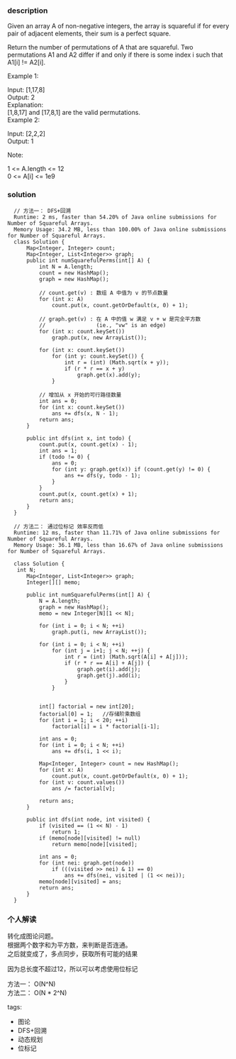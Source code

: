 ### description    
  Given an array A of non-negative integers, the array is squareful if for every pair of adjacent elements, their sum is a perfect square.  
    
  Return the number of permutations of A that are squareful.  Two permutations A1 and A2 differ if and only if there is some index i such that A1[i] != A2[i].  
    
     
    
  Example 1:  
    
  Input: [1,17,8]  
  Output: 2  
  Explanation:   
  [1,8,17] and [17,8,1] are the valid permutations.  
  Example 2:  
    
  Input: [2,2,2]  
  Output: 1  
     
    
  Note:  
    
  1 <= A.length <= 12  
  0 <= A[i] <= 1e9  
### solution    
```    
  // 方法一： DFS+回溯  
  Runtime: 2 ms, faster than 54.20% of Java online submissions for Number of Squareful Arrays.  
  Memory Usage: 34.2 MB, less than 100.00% of Java online submissions for Number of Squareful Arrays.  
  class Solution {  
      Map<Integer, Integer> count;  
      Map<Integer, List<Integer>> graph;  
      public int numSquarefulPerms(int[] A) {  
          int N = A.length;  
          count = new HashMap();  
          graph = new HashMap();  
    
          // count.get(v) : 数组 A 中值为 v 的节点数量  
          for (int x: A)  
              count.put(x, count.getOrDefault(x, 0) + 1);  
    
          // graph.get(v) : 在 A 中的值 w 满足 v + w 是完全平方数  
          //                (ie., "vw" is an edge)  
          for (int x: count.keySet())  
              graph.put(x, new ArrayList());  
    
          for (int x: count.keySet())  
              for (int y: count.keySet()) {  
                  int r = (int) (Math.sqrt(x + y));  
                  if (r * r == x + y)  
                      graph.get(x).add(y);  
              }  
    
          // 增加从 x 开始的可行路径数量  
          int ans = 0;  
          for (int x: count.keySet())  
              ans += dfs(x, N - 1);  
          return ans;  
      }  
    
      public int dfs(int x, int todo) {  
          count.put(x, count.get(x) - 1);  
          int ans = 1;    
          if (todo != 0) {  
              ans = 0;  
              for (int y: graph.get(x)) if (count.get(y) != 0) {  
                  ans += dfs(y, todo - 1);  
              }  
          }  
          count.put(x, count.get(x) + 1);  
          return ans;  
      }  
  }   
    
  // 方法二： 通过位标记 效率反而低  
  Runtime: 12 ms, faster than 11.71% of Java online submissions for Number of Squareful Arrays.  
  Memory Usage: 36.1 MB, less than 16.67% of Java online submissions for Number of Squareful Arrays.  
    
  class Solution {  
   int N;  
      Map<Integer, List<Integer>> graph;  
      Integer[][] memo;  
    
      public int numSquarefulPerms(int[] A) {  
          N = A.length;  
          graph = new HashMap();  
          memo = new Integer[N][1 << N];  
    
          for (int i = 0; i < N; ++i)  
              graph.put(i, new ArrayList());  
    
          for (int i = 0; i < N; ++i)  
              for (int j = i+1; j < N; ++j) {  
                  int r = (int) (Math.sqrt(A[i] + A[j]));  
                  if (r * r == A[i] + A[j]) {  
                      graph.get(i).add(j);  
                      graph.get(j).add(i);  
                  }  
              }  
    
    
          int[] factorial = new int[20];  
          factorial[0] = 1;   //存储阶乘数组  
          for (int i = 1; i < 20; ++i)  
              factorial[i] = i * factorial[i-1];  
    
          int ans = 0;  
          for (int i = 0; i < N; ++i)  
              ans += dfs(i, 1 << i);  
    
          Map<Integer, Integer> count = new HashMap();  
          for (int x: A)  
              count.put(x, count.getOrDefault(x, 0) + 1);  
          for (int v: count.values())  
              ans /= factorial[v];  
    
          return ans;  
      }  
    
      public int dfs(int node, int visited) {  
          if (visited == (1 << N) - 1)  
              return 1;  
          if (memo[node][visited] != null)  
              return memo[node][visited];  
    
          int ans = 0;  
          for (int nei: graph.get(node))  
              if (((visited >> nei) & 1) == 0)  
                  ans += dfs(nei, visited | (1 << nei));  
          memo[node][visited] = ans;  
          return ans;  
      }  
  }   
```    
    
### 个人解读    
  转化成图论问题。  
  根据两个数字和为平方数，来判断是否连通。  
  之后就变成了，多点同步，获取所有可能的结果  
    
  因为总长度不超过12，所以可以考虑使用位标记  
    
    
  方法一： O(N^N)   
  方法二： O(N * 2^N)  
    
tags:    
  -  图论  
  -  DFS+回溯  
  -  动态规划  
  -  位标记  
